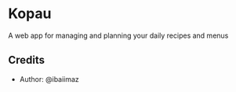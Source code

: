 # Kopau

A web app for managing and planning your daily recipes and menus

## Credits

* Author: @ibaiimaz
